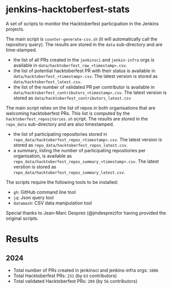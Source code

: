 # jenkins-hacktoberfest-stats

A set of scripts to monitor the Hacktoberfest participation in the Jenkins projects.

The main script is `counter-generate-csv.sh` (it will automatically call the repository query). 
The results are stored in the `data` sub-directory and are time-stamped. 
- the list of all PRs created in the `jenkinsci` and `jenkin-infra` orgs is available in `data/hacktoberfest_raw_<timestamp>.csv`.
- the list of potential hacktoberfest PR with their status is available in `data/hacktoberfest_<timestamp>.csv`. The latest version is stored as `data/hacktoberfest_latest.csv`.
- the list of the number of validated PR per contributor is available in `data/hacktoberfest_contributors_<timestamp>.csv`. The latest version is stored as `data/hacktoberfest_contributors_latest.csv`

The main script relies on the list of repos in both organisations that are welcoming hacktoberfest PRs. This list is computed by the `hacktoberfest_repositories.sh` script.
The results are stored in the `repo_data` sub-directory and are also timestamped.
- the list of participating repositories stored in `repo_data/hacktoberfest_repos_<timestamp>.csv`. The latest version is stored as `repo_data/hacktoberfest_repos_latest.csv`.
- a summary, listing the number of participating repositories per organisation, is available as `repo_data/hacktoberfest_repos_summary_<timestamp>.csv`. The latest verstion is stored as `repo_data/hacktoberfest_repos_summary_latest.csv`.

The scripts require the following tools to be installed:

- `gh`: GitHub command line tool
- `jq`: Json query tool
- `datamash`: CSV data manipulation tool 

Special thanks to Jean-Marc Desprez (@jmdesprez)for having provided the original scripts.

# Results
## 2024
- Total number of PRs created in jenkinsci and jenkins-infra orgs: `1086`
- Total Hacktoberfest PRs: `231` (by `63` contributors)
- Total validated Hacktoberfest PRs: `209` (by `56` contributors)
